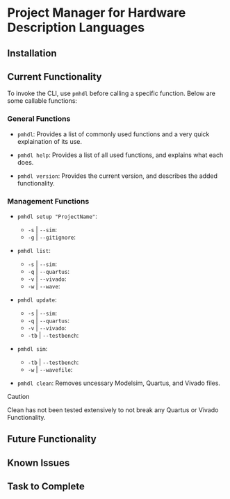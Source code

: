 # Project Manager for Hardware Description Languages

## Installation

## Current Functionality
To invoke the CLI, use `pmhdl` before calling a specific function. Below are some callable functions:

### General Functions
- `pmhdl`: Provides a list of commonly used functions and a very quick explaination of its use.

- `pmhdl help`: Provides a list of all used functions, and explains what each does.

- `pmhdl version`: Provides the current version, and describes the added functionality.

### Management Functions

- `pmhdl setup "ProjectName"`: 
  - `-s` | `--sim`: 
  - `-g` | `--gitignore`: 

- `pmhdl list`:
  - `-s` | `--sim`:
  - `-q` | `--quartus`:
  - `-v` | `--vivado`: 
  - `-w` | `--wave`: 

- `pmhdl update`:
  - `-s` | `--sim`:
  - `-q` | `--quartus`:
  - `-v` | `--vivado`:
  - `-tb` | `--testbench`: 

- `pmhdl sim`:
  - `-tb` | `--testbench`: 
  - `-w`  | `--wavefile`:  

- `pmhdl clean`: Removes uncessary Modelsim, Quartus, and Vivado files.

> [!CAUTION]
> Clean has not been tested extensively to not break any Quartus or Vivado Functionality.



## Future Functionality

## Known Issues

## Task to Complete

